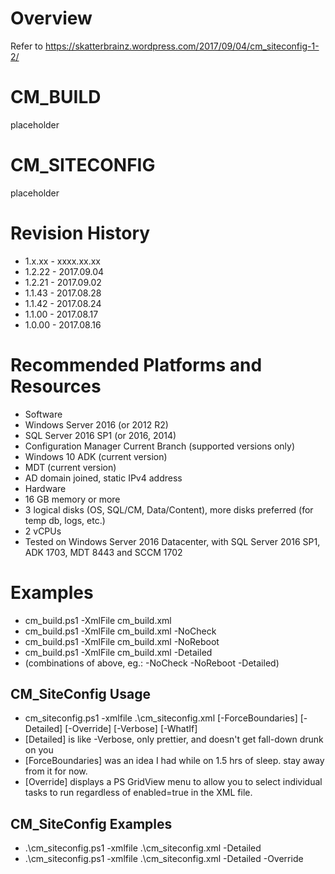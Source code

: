 # Overview

Refer to https://skatterbrainz.wordpress.com/2017/09/04/cm_siteconfig-1-2/

# CM_BUILD

 placeholder
 
# CM_SITECONFIG

 placeholder

# Revision History
* 1.x.xx - xxxx.xx.xx
* 1.2.22 - 2017.09.04
* 1.2.21 - 2017.09.02
* 1.1.43 - 2017.08.28
* 1.1.42 - 2017.08.24
* 1.1.00 - 2017.08.17
* 1.0.00 - 2017.08.16

# Recommended Platforms and Resources

* Software
 * Windows Server 2016 (or 2012 R2)
 * SQL Server 2016 SP1 (or 2016, 2014)
 * Configuration Manager Current Branch (supported versions only)
 * Windows 10 ADK (current version)
 * MDT (current version)
 * AD domain joined, static IPv4 address
* Hardware
 * 16 GB memory or more
 * 3 logical disks (OS, SQL/CM, Data/Content), more disks preferred (for temp db, logs, etc.)
 * 2 vCPUs
* Tested on Windows Server 2016 Datacenter, with SQL Server 2016 SP1, ADK 1703, MDT 8443 and SCCM 1702

# Examples

* cm_build.ps1 -XmlFile cm_build.xml
* cm_build.ps1 -XmlFile cm_build.xml -NoCheck
* cm_build.ps1 -XmlFile cm_build.xml -NoReboot
* cm_build.ps1 -XmlFile cm_build.xml -Detailed
* (combinations of above, eg.: -NoCheck -NoReboot -Detailed)

## CM_SiteConfig Usage

* cm_siteconfig.ps1 -xmlfile .\cm_siteconfig.xml [-ForceBoundaries] [-Detailed] [-Override] [-Verbose] [-WhatIf]
* [Detailed] is like -Verbose, only prettier, and doesn't get fall-down drunk on you
* [ForceBoundaries] was an idea I had while on 1.5 hrs of sleep. stay away from it for now.
* [Override] displays a PS GridView menu to allow you to select individual tasks to run regardless of enabled=true in the XML file.

## CM_SiteConfig Examples

* .\cm_siteconfig.ps1 -xmlfile .\cm_siteconfig.xml -Detailed
* .\cm_siteconfig.ps1 -xmlfile .\cm_siteconfig.xml -Detailed -Override
